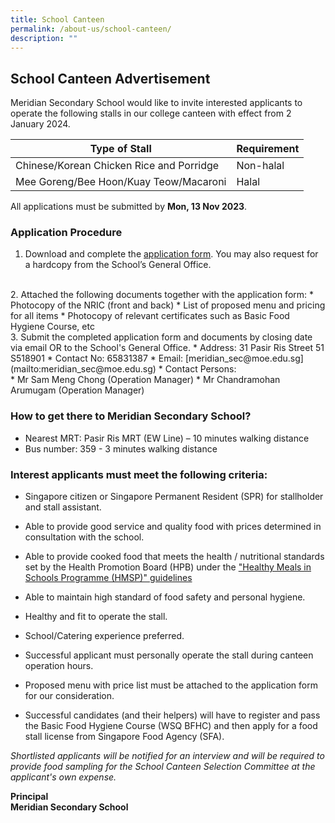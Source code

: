 ```yaml
---
title: School Canteen
permalink: /about-us/school-canteen/
description: ""
---
```

## School Canteen Advertisement 


Meridian Secondary School would like to invite interested applicants to operate the following stalls in our college canteen with effect from 2 January 2024. 

|Type of Stall|Requirement|
|---|---|
|Chinese/Korean Chicken Rice and Porridge|Non-halal|
|Mee Goreng/Bee Hoon/Kuay Teow/Macaroni|Halal|

All applications must be submitted by **Mon, 13 Nov 2023**.

### Application Procedure

1. Download and complete the [application form](/files/formbf7%20-%20canteen%20stall%20application%20form.pdf). You may also request for a hardcopy from the School’s General Office.
<br>
2. Attached the following documents together with the application form:
* Photocopy of the NRIC (front and back)
* List of proposed menu and pricing for all items
* Photocopy of relevant certificates such as Basic Food Hygiene Course, etc
<br>
3. Submit the completed application form and documents by closing date via email OR to the School's General Office.
* Address: 31 Pasir Ris Street 51 S518901
* Contact No: 65831387
* Email: [meridian_sec@moe.edu.sg](mailto:meridian_sec@moe.edu.sg)
* Contact Persons:<br>         
  * Mr Sam Meng Chong (Operation Manager) 
  * Mr Chandramohan Arumugam (Operation Manager)


### How to get there to Meridian Secondary School?

* Nearest MRT: Pasir Ris MRT (EW Line) – 10 minutes walking distance
* Bus number: 359 - 3 minutes walking distance


### Interest applicants must meet the following criteria:

* Singapore citizen or Singapore Permanent Resident (SPR) for stallholder and stall assistant.

* Able to provide good service and quality food with prices determined in consultation with the school.

* Able to provide cooked food that meets the health / nutritional standards set by the Health Promotion Board (HPB) under the ["Healthy Meals in Schools Programme (HMSP)" guidelines](https://www.hpb.gov.sg/schools/school-programmes/healthy-meals-in-schools-programme)

* Able to maintain high standard of food safety and personal hygiene.

* Healthy and fit to operate the stall.
* School/Catering experience preferred.
* Successful applicant must personally operate the stall during canteen operation hours.
* Proposed menu with price list must be attached to the application form for our consideration.
* Successful candidates (and their helpers) will have to register and pass the Basic Food Hygiene Course (WSQ BFHC) and then apply for a food stall license from Singapore Food Agency (SFA).



*Shortlisted applicants will be notified for an interview and will be required to provide food sampling for the School Canteen Selection Committee at the applicant's own expense.*

**Principal**<br>
**Meridian Secondary School**